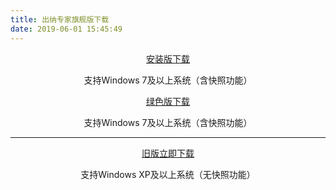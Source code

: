 ```yaml
---
title: 出纳专家旗舰版下载
date: 2019-06-01 15:45:49
---
```



<div style ="clear:both" align="center">
        <a href="http://oss.myqzz.net/expert/cnzjhh_setup.exe" alt="" title="立即下载《出纳专家2019》" id="download">安装版下载</a>
        <p>支持Windows 7及以上系统（含快照功能）</p>
</div>


<div style ="clear:both" align="center">
        <a href="http://oss.myqzz.net/expert/出纳专家旗舰版.rar" alt="" title="立即下载《出纳专家2019》" id="download">绿色版下载</a>
        <p>支持Windows 7及以上系统（含快照功能）</p>
</div>

---

<div style ="clear:both" align="center">
        <a href="http://oss.myqzz.net/expert/cnzjhh_setup_xp.exe" alt="" title="立即下载《出纳专家2019》" id="download">旧版立即下载</a>
        <p>支持Windows XP及以上系统（无快照功能）</p>
</div>